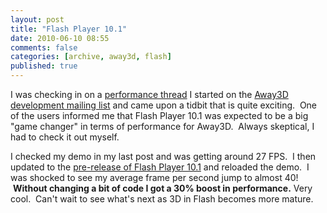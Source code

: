 ```yaml
---
layout: post
title: "Flash Player 10.1"
date: 2010-06-10 08:55
comments: false
categories: [archive, away3d, flash]
published: true
---
```


I was checking in on a <a href="http://groups.google.com/group/away3d-dev/browse_thread/thread/dab6061d8a064d57?hl=en" target="_blank">performance thread</a> I started on the <a href="http://groups.google.com/group/away3d-dev" target="_blank">Away3D development mailing list</a> and came upon a tidbit that is quite exciting.  One of the users informed me that Flash Player 10.1 was expected to be a big "game changer" in terms of performance for Away3D.  Always skeptical, I had to check it out myself.

I checked my demo in my last post and was getting around 27 FPS.  I then updated to the <a href="http://labs.adobe.com/downloads/flashplayer10.html" target="_blank">pre-release of Flash Player 10.1</a> and reloaded the demo.  I was shocked to see my average frame per second jump to almost 40!  <strong>Without changing a bit of code I got a 30% boost in performance.</strong> Very cool.  Can't wait to see what's next as 3D in Flash becomes more mature.